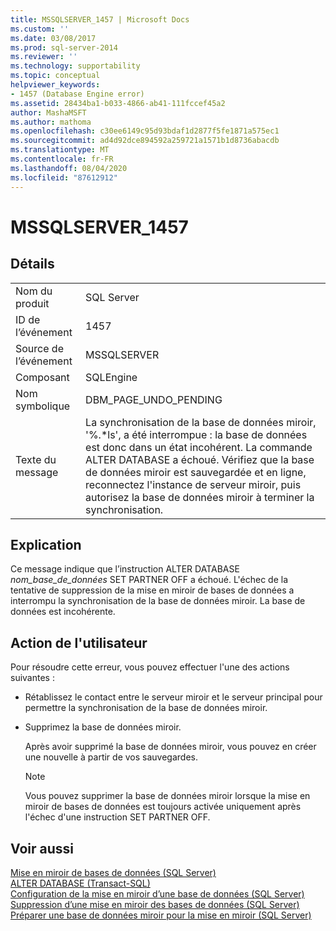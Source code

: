 ```yaml
---
title: MSSQLSERVER_1457 | Microsoft Docs
ms.custom: ''
ms.date: 03/08/2017
ms.prod: sql-server-2014
ms.reviewer: ''
ms.technology: supportability
ms.topic: conceptual
helpviewer_keywords:
- 1457 (Database Engine error)
ms.assetid: 28434ba1-b033-4866-ab41-111fccef45a2
author: MashaMSFT
ms.author: mathoma
ms.openlocfilehash: c30ee6149c95d93bdaf1d2877f5fe1871a575ec1
ms.sourcegitcommit: ad4d92dce894592a259721a1571b1d8736abacdb
ms.translationtype: MT
ms.contentlocale: fr-FR
ms.lasthandoff: 08/04/2020
ms.locfileid: "87612912"
---
```

# <a name="mssqlserver_1457"></a>MSSQLSERVER_1457
    
## <a name="details"></a>Détails  
  
|||  
|-|-|  
|Nom du produit|SQL Server|  
|ID de l’événement|1457|  
|Source de l’événement|MSSQLSERVER|  
|Composant|SQLEngine|  
|Nom symbolique|DBM_PAGE_UNDO_PENDING|  
|Texte du message|La synchronisation de la base de données miroir, '%.*ls', a été interrompue : la base de données est donc dans un état incohérent. La commande ALTER DATABASE a échoué. Vérifiez que la base de données miroir est sauvegardée et en ligne, reconnectez l'instance de serveur miroir, puis autorisez la base de données miroir à terminer la synchronisation.|  
  
## <a name="explanation"></a>Explication  
 Ce message indique que l’instruction ALTER DATABASE *nom_base_de_données* SET PARTNER OFF a échoué. L'échec de la tentative de suppression de la mise en miroir de bases de données a interrompu la synchronisation de la base de données miroir. La base de données est incohérente.  
  
## <a name="user-action"></a>Action de l'utilisateur  
 Pour résoudre cette erreur, vous pouvez effectuer l'une des actions suivantes :  
  
-   Rétablissez le contact entre le serveur miroir et le serveur principal pour permettre la synchronisation de la base de données miroir.  
  
-   Supprimez la base de données miroir.  
  
     Après avoir supprimé la base de données miroir, vous pouvez en créer une nouvelle à partir de vos sauvegardes.  
  
    > [!NOTE]  
    >  Vous pouvez supprimer la base de données miroir lorsque la mise en miroir de bases de données est toujours activée uniquement après l'échec d'une instruction SET PARTNER OFF.  
  
## <a name="see-also"></a>Voir aussi  
 [Mise en miroir de bases de données &#40;SQL Server&#41;](../../database-engine/database-mirroring/database-mirroring-sql-server.md)   
 [ALTER DATABASE &#40;Transact-SQL&#41;](/sql/t-sql/statements/alter-database-transact-sql)   
 [Configuration de la mise en miroir d’une base de données &#40;SQL Server&#41;](../../database-engine/database-mirroring/setting-up-database-mirroring-sql-server.md)   
 [Suppression d’une mise en miroir des bases de données &#40;SQL Server&#41;](../../database-engine/database-mirroring/removing-database-mirroring-sql-server.md)   
 [Préparer une base de données miroir pour la mise en miroir &#40;SQL Server&#41;](../../database-engine/database-mirroring/prepare-a-mirror-database-for-mirroring-sql-server.md)  
  
  
